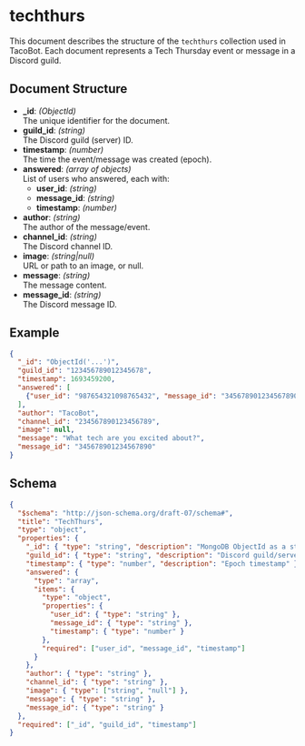 # techthurs

This document describes the structure of the `techthurs` collection used in TacoBot. Each document represents a Tech Thursday event or message in a Discord guild.

## Document Structure

- **_id**: *(ObjectId)*  
  The unique identifier for the document.
- **guild_id**: *(string)*  
  The Discord guild (server) ID.
- **timestamp**: *(number)*  
  The time the event/message was created (epoch).
- **answered**: *(array of objects)*  
  List of users who answered, each with:
  - **user_id**: *(string)*
  - **message_id**: *(string)*
  - **timestamp**: *(number)*
- **author**: *(string)*  
  The author of the message/event.
- **channel_id**: *(string)*  
  The Discord channel ID.
- **image**: *(string|null)*  
  URL or path to an image, or null.
- **message**: *(string)*  
  The message content.
- **message_id**: *(string)*  
  The Discord message ID.

## Example

```json
{
  "_id": "ObjectId('...')",
  "guild_id": "123456789012345678",
  "timestamp": 1693459200,
  "answered": [
    {"user_id": "987654321098765432", "message_id": "345678901234567890", "timestamp": 1693459300}
  ],
  "author": "TacoBot",
  "channel_id": "234567890123456789",
  "image": null,
  "message": "What tech are you excited about?",
  "message_id": "345678901234567890"
}
```

## Schema

```json
{
  "$schema": "http://json-schema.org/draft-07/schema#",
  "title": "TechThurs",
  "type": "object",
  "properties": {
    "_id": { "type": "string", "description": "MongoDB ObjectId as a string" },
    "guild_id": { "type": "string", "description": "Discord guild/server ID" },
    "timestamp": { "type": "number", "description": "Epoch timestamp" },
    "answered": {
      "type": "array",
      "items": {
        "type": "object",
        "properties": {
          "user_id": { "type": "string" },
          "message_id": { "type": "string" },
          "timestamp": { "type": "number" }
        },
        "required": ["user_id", "message_id", "timestamp"]
      }
    },
    "author": { "type": "string" },
    "channel_id": { "type": "string" },
    "image": { "type": ["string", "null"] },
    "message": { "type": "string" },
    "message_id": { "type": "string" }
  },
  "required": ["_id", "guild_id", "timestamp"]
}
```
